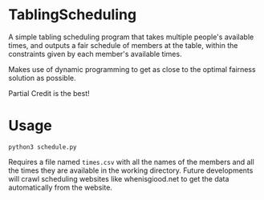 # TablingScheduling
A simple tabling scheduling program that takes multiple people's available
times, and outputs a fair schedule of members at the table, within the
constraints given by each member's available times.

Makes use of dynamic programming to get as close to the optimal fairness
solution as possible.

Partial Credit is the best!
# Usage
``` python3 schedule.py ```

Requires a file named `times.csv` with all the names of the members and all
the times they are available in the working directory. Future developments will crawl scheduling websites
like whenisgiood.net to get the data automatically from the website.
